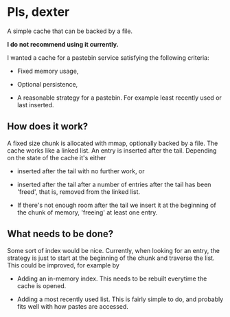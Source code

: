 # Pls, dexter

A simple cache that can be backed by a file.

**I do not recommend using it currently.**

I wanted a cache for a pastebin service satisfying the following criteria:

* Fixed memory usage,

* Optional persistence,

* A reasonable strategy for a pastebin. For example least recently used or last
  inserted.

## How does it work?

A fixed size chunk is allocated with mmap, optionally backed by a file. The
cache works like a linked list. An entry is inserted after the tail. Depending
on the state of the cache it's either

* inserted after the tail with no further work, or

* inserted after the tail after a number of entries after the tail has been
  'freed', that is, removed from the linked list.

* If there's not enough room after the tail we insert it at the beginning of
  the chunk of memory, 'freeing' at least one entry.

## What needs to be done?

Some sort of index would be nice. Currently, when looking for an entry, the
strategy is just to start at the beginning of the chunk and traverse the list.
This could be improved, for example by

* Adding an in-memory index. This needs to be rebuilt everytime the cache is opened.

* Adding a most recently used list. This is fairly simple to do, and probably
  fits well with how pastes are accessed.
